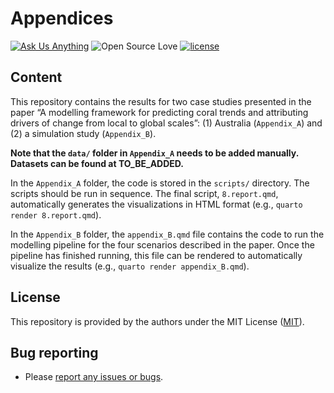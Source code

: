 Appendices
=========================================================================================

<!-- badges: start -->

[![Ask Us Anything][0a]][0b]
![Open Source Love][0c]
[![license](https://img.shields.io/badge/license-MIT%20+%20file%20LICENSE-lightgrey.svg)](https://choosealicense.com/)

[0a]: https://img.shields.io/badge/Ask%20us-anything-1abc9c.svg
[0b]: https://github.com/open-aims/bcs_mixing_model/issues/new
[0c]: https://badges.frapsoft.com/os/v2/open-source.svg?v=103

## Content 

This repository contains the results for two case studies presented in the paper “A modelling framework for predicting coral trends and attributing drivers of change from local to global scales”: 
(1) Australia (`Appendix_A`) and (2) a simulation study (`Appendix_B`).

**Note that the `data/` folder in `Appendix_A` needs to be added manually. Datasets can be found at TO_BE_ADDED.** 

In the `Appendix_A` folder, the code is stored in the `scripts/` directory. The scripts should be run in sequence. The final script, `8.report.qmd`, automatically generates the visualizations in HTML format (e.g., `quarto render 8.report.qmd`).

In the `Appendix_B` folder, the `appendix_B.qmd` file contains the code to run the modelling pipeline for the four scenarios described in the paper. Once the pipeline has finished running, this file can be rendered to automatically visualize the results (e.g., `quarto render appendix_B.qmd`).
  
## License

This repository is provided by the authors under the MIT License ([MIT](http://opensource.org/licenses/MIT)).

## Bug reporting
* Please [report any issues or bugs](https://github.com/open-aims/namma_methods_comparison/issues).
